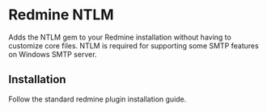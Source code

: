 # Redmine NTLM

Adds the NTLM gem to your Redmine installation without having to customize core files.  NTLM is required for supporting some SMTP features on Windows SMTP server.

## Installation

Follow the standard redmine plugin installation guide.
